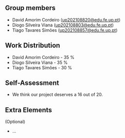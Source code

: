 ## Group members

- David Amorim Cordeiro (up202108820@edu.fe.up.pt)
- Diogo Silveira Viana (up202108803@edu.fe.up.pt)
- Tiago Tavares Simões (up202108857@edu.fe.up.pt)

## Work Distribution

- David Amorim Cordeiro - 35 %
- Diogo Silveira Viana - 35 %
- Tiago Tavares Simões - 30 %

## Self-Assessment

- We think our project deserves a 16 out of 20.

## Extra Elements

(Optional)
- ...
